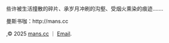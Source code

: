 些许被生活撞散的碎片、承岁月冲刷的沟壑、受烟火熏染的痕迹.......
<p>曼斯书咖：http://mans.cc</p>
<p>,&copy; 2025 <a href="http://mans.cc">mans.cc</a> ｜ <a href="mailto:lidoxu@lidoxu.com" target="_blank">Email</a>.</p>
